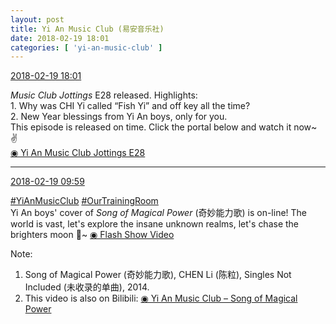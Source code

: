 ```yaml
---
layout: post
title: Yi An Music Club (易安音乐社)
date: 2018-02-19 18:01
categories: [ 'yi-an-music-club' ]
---
```


<div class="weibo-info">
  <a href="https://weibo.com/6094546964/G3RhrDYwt">2018-02-19 18:01</a>
</div>

*Music Club Jottings* E28 released. Highlights:  
1\. Why was CHI Yi called “Fish Yi” and off key all the time?  
2\. New Year blessings from Yi An boys, only for you.  
This episode is released on time. Click the portal below and watch it now~ :v:  
[◉ Yi An Music Club Jottings E28](https://www.bilibili.com/video/av19493896/)

<!-- more -->

---

<div class="weibo-info">
  <a href="https://weibo.com/6094546964/G3O84xrRm">2018-02-19 09:59</a>
</div>

[#YiAnMusicClub](https://weibo.com/p/100808beae2e3e05b17b64f63ebedca39f19b2/super_index) [#OurTrainingRoom](https://weibo.com/p/100808980da3b9682ac1e47ba4bdf6540b7a03)  
Yi An boys' cover of *Song of Magical Power* (奇妙能力歌) is on-line! The world is vast, let's explore the insane unknown realms, let's chase the brighters moon :crescent_moon:~ [◉ Flash Show Video](http://www.miaopai.com/show/V~n5sb4tUYwfOiTeaWzbor2R3giV7x7pyTJfuA__.htm)

Note:
1. Song of Magical Power (奇妙能力歌), CHEN Li (陈粒), Singles Not Included (未收录的单曲), 2014.
1. This video is also on Bilibili: [◉ Yi An Music Club – Song of Magical Power](https://www.bilibili.com/video/av19782965/)
